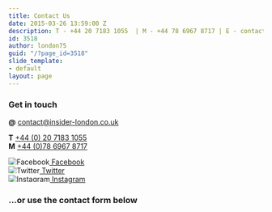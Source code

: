 ```yaml
---
title: Contact Us
date: 2015-03-26 13:59:00 Z
description: T - +44 20 7183 1055  | M - +44 78 6967 8717 | E - contact@insider-london.co.uk
id: 3518
author: london75
guid: "/?page_id=3518"
slide_template:
- default
layout: page
---
```


### Get in touch

**@** [contact@insider-london.co.uk](mailto:contact@insider-london.co.uk)

**T** [\+44 (0) 20 7183 1055](tel:00442071831055) <br />
**M** [\+44 (0)78 6967 8717](tel:00447869678717)


<p>
<a href="http://www.facebook.com/insiderlondon" target="_blank"><img src="/uploads/contact_fb_icon_insider-blue_small.png" alt="Facebook" style="max-height:1em;">&nbsp;Facebook</a><br />
<a href="https://twitter.com/#!/insiderlondon" target="_blank"><img src="/uploads/contact_twitter_icon_insider-blue_small.png" alt="Twitter" style="max-height:1em;">&nbsp;Twitter</a> <br />
<a href="https://www.instagram.com/insiderlondontours/" target="_blank"><img src="/uploads/contact_instagram_icon_insider-blue_small.png" alt="Instagram" style="max-height:1em;">&nbsp;Instagram</a> <br />
</p>

### ...or use the contact form below

